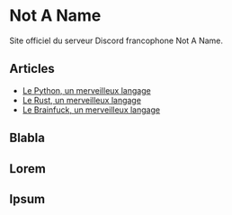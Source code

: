 # Not A Name

Site officiel du serveur Discord francophone Not A Name.

## Articles

- [Le Python, un merveilleux langage](./articles/le-python-un-merveilleux-langage.md)
- [Le Rust, un merveilleux langage](./articles/le-rust-un-merveilleux-langage.md)
- [Le Brainfuck, un merveilleux langage](./articles/le-brainfuck-un-merveilleux-langage.md)

## Blabla

## Lorem

## Ipsum
